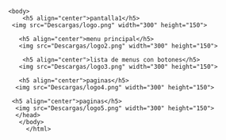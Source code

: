 <html>
  <head>
    <title><h2 align=center">pantallas de telefono</h2></title>
  
    <body>
        <h5 align="center">pantalla1</h5>
     <img src="Descargas/logo.png" width="300" height="150">
      
       <h5 align="center">menu principal</h5>
       <img src="Descargas/logo2.png" width="300" height="150"> 
       
        <h5 align="center">lista de menus con botones</h5>
       <img src="Descargas/logo3.png" width="300" height="150">
     
       <h5 align="center">paginas</h5>
      <img src="Descargas/logo4.png" width="300" height="150">
     
     <h5 align="center">paginas</h5>
      <img src="Descargas/logo5.png" width="300" height="150">
      </head>
       </body>
         </html>
         
